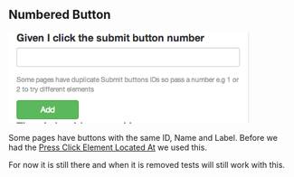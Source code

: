 ## Numbered Button

![# Button](images/number_button.png)

Some pages have buttons with the same ID, Name and Label.
Before we had the [Press Click Element Located At](press_click.html) we used this.

For now it is still there and when it is removed tests will still work with this.


